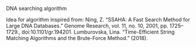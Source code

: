 DNA searching algorithm

Idea for algorithm inspired from:
Ning, Z. “SSAHA: A Fast Search Method for Large DNA Databases.” Genome Research, vol. 11, no. 10, 2001, pp. 1725–1729., doi:10.1101/gr.194201. 
Lumburovska, Lina. “Time-Efficient String Matching Algorithms and the Brute-Force Method.” (2018).
